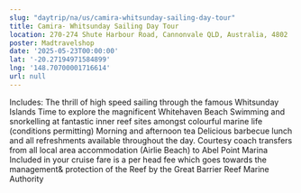 ```yaml
---
slug: "daytrip/na/us/camira-whitsunday-sailing-day-tour"
title: Camira- Whitsunday Sailing Day Tour
location: 270-274 Shute Harbour Road, Cannonvale QLD, Australia, 4802
poster: Madtravelshop
date: '2025-05-23T00:00:00'
lat: '-20.27194971584899'
lng: '148.70700001716614'
url: null
---
```


Includes: The thrill of high speed sailing through the famous Whitsunday Islands Time to explore the magnificent Whitehaven Beach Swimming and snorkelling at fantastic inner reef sites amongst colourful marine life (conditions permitting) Morning and afternoon tea Delicious barbecue lunch and all refreshments available throughout the day. Courtesy coach transfers from all local area accommodation (Airlie Beach) to Abel Point Marina Included in your cruise fare is a per head fee which goes towards the management&amp; protection of the Reef by the Great Barrier Reef Marine Authority
